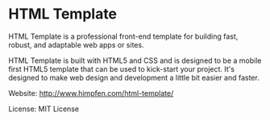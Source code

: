 HTML Template
=============

HTML Template is a professional front-end template for building fast, robust, and adaptable web apps or sites.

HTML Template is built with HTML5 and CSS and is designed to be a mobile first HTML5 template that can be used
to kick-start your project. It's designed to make web design and development a little bit easier and faster.

Website: http://www.himpfen.com/html-template/

License: MIT License

